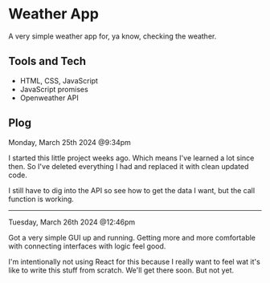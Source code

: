 # Weather App
A very simple weather app for, ya know, checking the weather.

## Tools and Tech
- HTML, CSS, JavaScript
- JavaScript promises
- Openweather API

## Plog

Monday, March 25th 2024 @9:34pm

I started this little project weeks ago. Which means I've learned a lot since then. So I've deleted everything I had and replaced it with clean updated code.

I still have to dig into the API so see how to get the data I want, but the call function is working.

---

Tuesday, March 26th 2024 @12:46pm

Got a very simple GUI up and running. Getting more and more comfortable with connecting interfaces with logic feel good.

I'm intentionally not using React for this because I really want to feel wat it's like to write this stuff from scratch. We'll get there soon. But not yet.